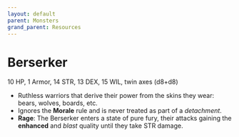 ```yaml
---
layout: default
parent: Monsters
grand_parent: Resources
---
```


# Berserker

10 HP, 1 Armor, 14 STR, 13 DEX, 15 WIL, twin axes (d8+d8)

- Ruthless warriors that derive their power from the skins they wear: bears, wolves, boards, etc.
- Ignores the **Morale** rule and is never treated as part of a _detachment_.
- **Rage**: The Berserker enters a state of pure fury, their attacks gaining the __enhanced__ and _blast_ quality until they take STR damage.
